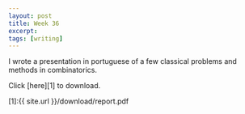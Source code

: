 ```yaml
---
layout: post
title: Week 36
excerpt: 
tags: [writing]
---
```


I wrote a presentation in portuguese of a few classical problems and
methods in combinatorics.

Click [here][1] to download.

[1]:{{ site.url }}/download/report.pdf
